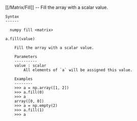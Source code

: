 [[/Matrix/Fill]] --     Fill the array with a scalar value.

~~~
Syntax
------

  numpy fill <matrix>

a.fill(value)

    Fill the array with a scalar value.

    Parameters
    ----------
    value : scalar
        All elements of `a` will be assigned this value.

    Examples
    --------
    >>> a = np.array([1, 2])
    >>> a.fill(0)
    >>> a
    array([0, 0])
    >>> a = np.empty(2)
    >>> a.fill(1)
    >>> a
~~~
